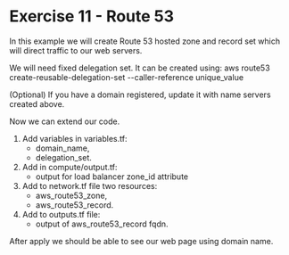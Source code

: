 # Exercise 11 - Route 53

In this example we will create Route 53 hosted zone and record set which will direct traffic to our web servers.

We will need fixed delegation set. It can be created using:
aws route53 create-reusable-delegation-set --caller-reference unique_value

(Optional)
If you have a domain registered, update it with name servers created above.

Now we can extend our code.

1. Add variables in variables.tf:
    - domain_name,
    - delegation_set.
2. Add in compute/output.tf:
    - output for load balancer zone_id attribute
3. Add to network.tf file two resources:
    - aws_route53_zone,
    - aws_route53_record.
4. Add to outputs.tf file:
    - output of aws_route53_record fqdn.

After apply we should be able to see our web page using domain name.
